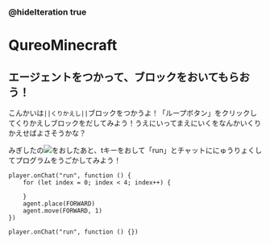 ### @hideIteration true
# QureoMinecraft

## エージェントをつかって、ブロックをおいてもらおう！

こんかいは``||くりかえし||``ブロックをつかうよ！「ループボタン」をクリックしてくりかえしブロックをだしてみよう！うえにいってまえにいくをなんかいくりかえせばよさそうかな？

みぎしたの![](https://raw.githubusercontent.com/camp-minecraft/TechkidsCampTutorial/master/images/playbutton.png)をおしたあと、tキーをおして「run」とチャットににゅうりょくしてプログラムをうごかしてみよう！

```ghost
player.onChat("run", function () {
    for (let index = 0; index < 4; index++) {
    	
    }
    agent.place(FORWARD)
    agent.move(FORWARD, 1)
})
```

```template
player.onChat("run", function () {})

```